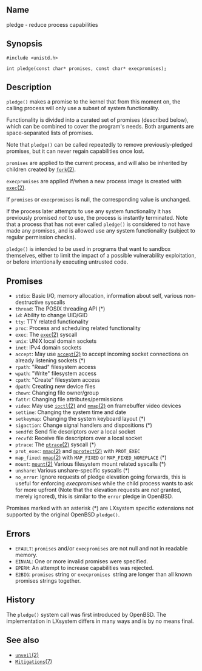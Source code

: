 ## Name

pledge - reduce process capabilities

## Synopsis

```**c++
#include <unistd.h>

int pledge(const char* promises, const char* execpromises);
```

## Description

`pledge()` makes a promise to the kernel that from this moment on, the calling process will only use a subset of system functionality.

Functionality is divided into a curated set of promises (described below), which can be combined to cover the program's needs. Both arguments are space-separated lists of promises.

Note that `pledge()` can be called repeatedly to remove previously-pledged promises, but it can never regain capabilities once lost.

`promises` are applied to the current process, and will also be inherited by children created by [`fork`(2)](help://man/2/fork).

`execpromises` are applied if/when a new process image is created with [`exec`(2)](help://man/2/exec).

If `promises` or `execpromises` is null, the corresponding value is unchanged.

If the process later attempts to use any system functionality it has previously promised _not_ to use, the process is instantly terminated. Note that a process that has not ever called `pledge()` is considered to not have made any promises, and is allowed use any system functionality (subject to regular permission checks).

`pledge()` is intended to be used in programs that want to sandbox themselves, either to limit the impact of a possible vulnerability exploitation, or before intentionally executing untrusted code.

## Promises

-   `stdio`: Basic I/O, memory allocation, information about self, various non-destructive syscalls
-   `thread`: The POSIX threading API (\*)
-   `id`: Ability to change UID/GID
-   `tty`: TTY related functionality
-   `proc`: Process and scheduling related functionality
-   `exec`: The [`exec`(2)](help://man/2/exec) syscall
-   `unix`: UNIX local domain sockets
-   `inet`: IPv4 domain sockets
-   `accept`: May use [`accept`(2)](help://man/2/accept) to accept incoming socket connections on already listening sockets (\*)
-   `rpath`: "Read" filesystem access
-   `wpath`: "Write" filesystem access
-   `cpath`: "Create" filesystem access
-   `dpath`: Creating new device files
-   `chown`: Changing file owner/group
-   `fattr`: Changing file attributes/permissions
-   `video`: May use [`ioctl`(2)](help://man/2/ioctl) and [`mmap`(2)](help://man/2/mmap) on framebuffer video devices
-   `settime`: Changing the system time and date
-   `setkeymap`: Changing the system keyboard layout (\*)
-   `sigaction`: Change signal handlers and dispositions (\*)
-   `sendfd`: Send file descriptors over a local socket
-   `recvfd`: Receive file descriptors over a local socket
-   `ptrace`: The [`ptrace`(2)](help://man/2/ptrace) syscall (\*)
-   `prot_exec`: [`mmap`(2)](help://man/2/mmap) and [`mprotect`(2)](help://man/2/mprotect) with `PROT_EXEC`
-   `map_fixed`: [`mmap`(2)](help://man/2/mmap) with `MAP_FIXED` or `MAP_FIXED_NOREPLACE` (\*)
-   `mount`: [`mount`(2)](help://man/2/mount) Various filesystem mount related syscalls (\*)
-   `unshare`: Various unshare-specific syscalls (\*)
-   `no_error`: Ignore requests of pledge elevation going forwards, this is useful for enforcing _execpromises_ while the child process wants to ask for more upfront (Note that the elevation requests are _not_ granted, merely ignored), this is similar to the `error` pledge in OpenBSD.

Promises marked with an asterisk (\*) are LXsystem specific extensions not supported by the original OpenBSD `pledge()`.

## Errors

-   `EFAULT`: `promises` and/or `execpromises` are not null and not in readable memory.
-   `EINVAL`: One or more invalid promises were specified.
-   `EPERM`: An attempt to increase capabilities was rejected.
-   `E2BIG`: `promises` string or `execpromises `string are longer than all known promises strings together.

## History

The `pledge()` system call was first introduced by OpenBSD. The implementation in LXsystem differs in many ways and is by no means final.

## See also

-   [`unveil`(2)](help://man/2/unveil)
-   [`Mitigations`(7)](help://man/7/Mitigations)

